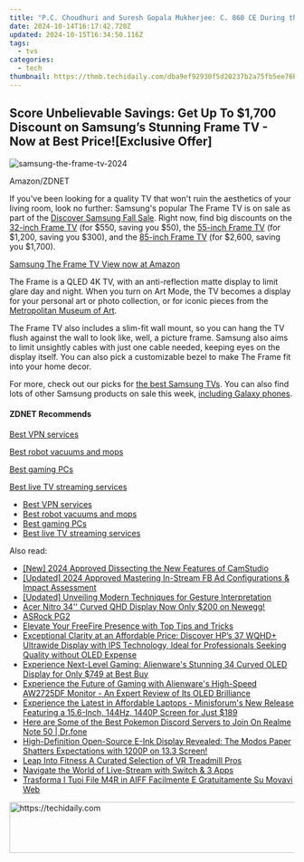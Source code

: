 ```yaml
---
title: "P.C. Choudhuri and Suresh Gopala Mukherjee: C. 860 CE During the Reign of Kalyana Chalukya King Vijayaditya I (R. C. 857-890) or Krishna III"
date: 2024-10-14T16:17:42.720Z
updated: 2024-10-15T16:34:50.116Z
tags:
  - tvs
categories:
  - tech
thumbnail: https://thmb.techidaily.com/dba9ef92930f5d20237b2a75fb5ee76b8bab75f866f82161cefcc63f630df758.jpg
---
```


## Score Unbelievable Savings: Get Up To $1,700 Discount on Samsung’s Stunning Frame TV - Now at Best Price![Exclusive Offer]

![samsung-the-frame-tv-2024](https://www.zdnet.com/a/img/resize/54ef75cf8ae9852e8d5c04926af968ccdd25284c/2024/07/13/7317dce9-c15a-45f4-a7a9-f51535642d71/samsung-the-frame-tv-2024.jpg?auto=webp&width=1280)

Amazon/ZDNET

If you've been looking for a quality TV that won't ruin the aesthetics of your living room, look no further: Samsung's popular The Frame TV is on sale as part of the [Discover Samsung Fall Sale](https://shop-links.co/link/?url=https%3A%2F%2Fwww.samsung.com%2Fus%2Fdiscover-samsung-event%2F&publisher_slug=itechdaily19598&exclusive=1). Right now, find big discounts on the [32-inch Frame TV](https://shop-links.co/link/?url=https%3A%2F%2Fwww.samsung.com%2Fus%2Ftelevisions-home-theater%2Ftvs%2Fthe-frame%2F85-class-the-frame-qled-4k-smart-tv-2022-qn85ls03bafxza%2F&publisher_slug=itechdaily19598&exclusive=1) (for $550, saving you $50), the [55-inch Frame TV](https://shop-links.co/link/?url=https%3A%2F%2Fwww.samsung.com%2Fus%2Ftelevisions-home-theater%2Ftvs%2Fthe-frame%2F55-class-the-frame-qled-4k-smart-tv-2022-qn55ls03bafxza%2F&publisher_slug=itechdaily19598&exclusive=1) (for $1,200, saving you $300), and the [85-inch Frame TV](https://shop-links.co/link/?url=https%3A%2F%2Fwww.samsung.com%2Fus%2Ftelevisions-home-theater%2Ftvs%2Fthe-frame%2F85-class-the-frame-qled-4k-smart-tv-2022-qn85ls03bafxza%2F&publisher_slug=itechdaily19598&exclusive=1) (for $2,600, saving you $1,700). 

[Samsung The Frame TV View now at Amazon](https://buy.geni.us/Proxy.ashx?TSID=368250&GR%5FURL=https%3A%2F%2Fwww.amazon.com%2FSAMSUNG-55-Inch-Anti-Reflection-Included-QN55LS03BAFXZA%2Fdp%2FB09WGML25Y%2F%3Ftag%3Dzd-buy-button-20%26ascsubtag%3D%5F%5FCOM%5FCLICK%5FID%5F%5F%7C02eca5ad-8c33-44b2-9f05-88cbc1833d37%7Cdtp&dtb=1)

The Frame is a QLED 4K TV, with an anti-reflection matte display to limit glare day and night. When you turn on Art Mode, the TV becomes a display for your personal art or photo collection, or for iconic pieces from the [Metropolitan Museum of Art](https://www.zdnet.com/home-and-office/home-entertainment/samsung-adds-iconic-artwork-from-the-met-to-its-frame-tv-collection/). 

The Frame TV also includes a slim-fit wall mount, so you can hang the TV flush against the wall to look like, well, a picture frame. Samsung also aims to limit unsightly cables with just one cable needed, keeping eyes on the display itself. You can also pick a customizable bezel to make The Frame fit into your home decor. 

For more, check out our picks for [the best Samsung TVs](https://www.zdnet.com/home-and-office/home-entertainment/best-samsung-tv/). You can also find lots of other Samsung products on sale this week, [including Galaxy phones](https://www.zdnet.com/article/get-a-galaxy-z-flip-6-fold-6-s24-ultra-or-s24-for-up-to-1200-off-right-now-heres-how/).

#### **ZDNET** Recommends

[Best VPN services](https://www.zdnet.com/article/best-vpn/ "Best VPN services")

[Best robot vacuums and mops](https://www.zdnet.com/article/best-robot-vacuum-mop/ "Best robot vacuums and mops")

[Best gaming PCs](https://www.zdnet.com/article/best-gaming-pc/ "Best gaming PCs")

[Best live TV streaming services](https://www.zdnet.com/article/best-live-tv-streaming-service/ "Best live TV streaming services")

* [Best VPN services](https://www.zdnet.com/article/best-vpn/ "Best VPN services")
* [Best robot vacuums and mops](https://www.zdnet.com/article/best-robot-vacuum-mop/ "Best robot vacuums and mops")
* [Best gaming PCs](https://www.zdnet.com/article/best-gaming-pc/ "Best gaming PCs")
* [Best live TV streaming services](https://www.zdnet.com/article/best-live-tv-streaming-service/ "Best live TV streaming services")

<ins class="adsbygoogle"
     style="display:block"
     data-ad-format="autorelaxed"
     data-ad-client="ca-pub-7571918770474297"
     data-ad-slot="1223367746"></ins>

<ins class="adsbygoogle"
     style="display:block"
     data-ad-client="ca-pub-7571918770474297"
     data-ad-slot="8358498916"
     data-ad-format="auto"
     data-full-width-responsive="true"></ins>

<span class="atpl-alsoreadstyle">Also read:</span>
<div><ul>
<li><a href="https://screen-recording.techidaily.com/new-2024-approved-dissecting-the-new-features-of-camstudio/"><u>[New] 2024 Approved Dissecting the New Features of CamStudio</u></a></li>
<li><a href="https://facebook-clips.techidaily.com/updated-2024-approved-mastering-in-stream-fb-ad-configurations-and-impact-assessment/"><u>[Updated] 2024 Approved Mastering In-Stream FB Ad Configurations & Impact Assessment</u></a></li>
<li><a href="https://some-guidance.techidaily.com/updated-unveiling-modern-techniques-for-gesture-interpretation/"><u>[Updated] Unveiling Modern Techniques for Gesture Interpretation</u></a></li>
<li><a href="https://hardware-reviews.techidaily.com/acer-nitro-34-curved-qhd-display-now-only-200-on-newegg/"><u>Acer Nitro 34'' Curved QHD Display Now Only $200 on Newegg!</u></a></li>
<li><a href="https://hardware-reviews.techidaily.com/asrock-pg2-t172386288019211/"><u>ASRock PG2</u></a></li>
<li><a href="https://youtube-video-recordings.techidaily.com/elevate-your-freefire-presence-with-top-tips-and-tricks/"><u>Elevate Your FreeFire Presence with Top Tips and Tricks</u></a></li>
<li><a href="https://hardware-reviews.techidaily.com/exceptional-clarity-at-an-affordable-price-discover-hps-37-wqhdplus-ultrawide-display-with-ips-technology-ideal-for-professionals-seeking-quality-without-ol49/"><u>Exceptional Clarity at an Affordable Price: Discover HP’s 37 WQHD+ Ultrawide Display with IPS Technology, Ideal for Professionals Seeking Quality without OLED Expense</u></a></li>
<li><a href="https://hardware-reviews.techidaily.com/experience-next-level-gaming-alienwares-stunning-34-curved-oled-display-for-only-749-at-best-buy/"><u>Experience Next-Level Gaming: Alienware's Stunning 34 Curved OLED Display for Only $749 at Best Buy</u></a></li>
<li><a href="https://hardware-reviews.techidaily.com/experience-the-future-of-gaming-with-alienwares-high-speed-aw2725df-monitor-an-expert-review-of-its-oled-brilliance/"><u>Experience the Future of Gaming with Alienware's High-Speed AW2725DF Monitor - An Expert Review of Its OLED Brilliance</u></a></li>
<li><a href="https://hardware-reviews.techidaily.com/experience-the-latest-in-affordable-laptops-minisforums-new-release-featuring-a-156-inch-144hz-1440p-screen-for-just-189/"><u>Experience the Latest in Affordable Laptops - Minisforum's New Release Featuring a 15.6-Inch, 144Hz, 1440P Screen for Just $189</u></a></li>
<li><a href="https://pokemon-go-android.techidaily.com/here-are-some-of-the-best-pokemon-discord-servers-to-join-on-realme-note-50-drfone-by-drfone-virtual-android/"><u>Here are Some of the Best Pokemon Discord Servers to Join On Realme Note 50 | Dr.fone</u></a></li>
<li><a href="https://hardware-reviews.techidaily.com/1723862838244-high-definition-open-source-e-ink-display-revealed-the-modos-paper-shatters-expectations-with-1200p-on-133-screen/"><u>High-Definition Open-Source E-Ink Display Revealed: The Modos Paper Shatters Expectations with 1200P on 13.3 Screen!</u></a></li>
<li><a href="https://extra-information.techidaily.com/leap-into-fitness-a-curated-selection-of-vr-treadmill-pros/"><u>Leap Into Fitness A Curated Selection of VR Treadmill Pros</u></a></li>
<li><a href="https://games-able.techidaily.com/navigate-the-world-of-live-stream-with-switch-and-3-apps/"><u>Navigate the World of Live-Stream with Switch & 3 Apps</u></a></li>
<li><a href="https://eaxpv-info.techidaily.com/trasforma-i-tuoi-file-m4r-in-aiff-facilmente-e-gratuitamente-su-movavi-web/"><u>Trasforma I Tuoi File M4R in AIFF Facilmente E Gratuitamente Su Movavi Web</u></a></li>
</ul></div>

<!-- affiliate ads begin -->
<a href="https://aidotcom.pxf.io/c/5597632/2134502/19576" target="_top" id="2134502">
  <img src="//a.impactradius-go.com/display-ad/19576-2134502" border="0" alt="https://techidaily.com" width="672" height="90"/>
</a>
<img height="0" width="0" src="https://aidotcom.pxf.io/i/5597632/2134502/19576" style="position:absolute;visibility:hidden;" border="0" />
<!-- affiliate ads end -->

